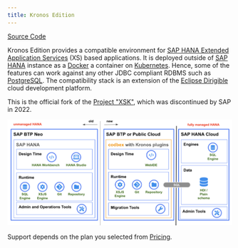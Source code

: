 ```yaml
---
title: Kronos Edition
---
```


<div class="product-tag"><a href="https://github.com/codbex/codbex-kronos" target="_blank" class="product-link">Source Code</a></div>

Kronos Edition provides a compatible environment for 
[SAP HANA Extended Application Services](https://help.sap.com/viewer/52715f71adba4aaeb480d946c742d1f6/2.0.03/en-US/a6c0749255d84a81a154a7fc87dd33ce.html) 
(XS) based applications. It is deployed outside of 
[SAP HANA](https://www.sap.com/products/hana.html?btp=991d50bf-fa15-4979-ac4b-b280b0eb951f) instance as a 
[Docker](https://www.docker.com/) a container on [Kubernetes](https://kubernetes.io/). 
Hence, some of the features can work against any other JDBC compliant RDBMS such as [PostgreSQL](https://www.postgresql.org/). 
The compatibility stack is an extension of the [Eclipse Dirigible](https://github.com/eclipse/dirigible) cloud development platform.

This is the official fork of the <a href="https://www.xsk.io" target="_blank">Project "XSK"</a>, which was discontinued by SAP in 2022.

<img class="migration" src="/images/kronos-migration-landscape.png">

<br>

Support depends on the plan you selected from <a href="https://www.codbex.com/pricing/">Pricing</a>.
